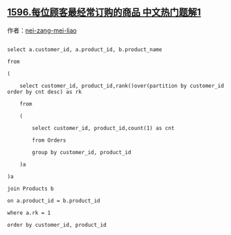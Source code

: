 ## [1596.每位顾客最经常订购的商品 中文热门题解1](https://leetcode.cn/problems/the-most-frequently-ordered-products-for-each-customer/solutions/100000/meng-xin-jie-fa-chuang-kou-han-shu-zhao-dao-mei-ge)

作者：[nei-zang-mei-liao](https://leetcode.cn/u/nei-zang-mei-liao)
```
select a.customer_id, a.product_id, b.product_name
from 
(
    select customer_id, product_id,rank()over(partition by customer_id order by cnt desc) as rk
    from
    (
        select customer_id, product_id,count(1) as cnt
        from Orders
        group by customer_id, product_id
    )a
)a
join Products b
on a.product_id = b.product_id
where a.rk = 1
order by customer_id, product_id
```
